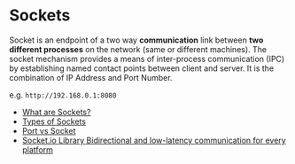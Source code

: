 # Sockets

Socket is an endpoint of a two way **communication** link between **two different processes** on the network (same or different machines). The socket mechanism provides a means of inter-process communication (IPC) by establishing named contact points between client and server. It is the combination of IP Address and Port Number.

e.g. `http://192.168.0.1:8080`

- [What are Sockets?](https://www.geeksforgeeks.org/socket-in-computer-network/)
- [Types of Sockets](https://www.tutorialspoint.com/unix_sockets/what_is_socket.htm)
- [Port vs Socket](https://www.baeldung.com/cs/port-vs-socket)
- [Socket.io Library Bidirectional and low-latency communication for every platform](https://socket.io/)